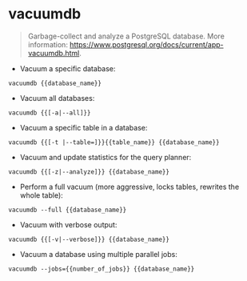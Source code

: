 # vacuumdb

> Garbage-collect and analyze a PostgreSQL database.
> More information: <https://www.postgresql.org/docs/current/app-vacuumdb.html>.

- Vacuum a specific database:

`vacuumdb {{database_name}}`

- Vacuum all databases:

`vacuumdb {{[-a|--all]}}`

- Vacuum a specific table in a database:

`vacuumdb {{[-t |--table=]}}{{table_name}} {{database_name}}`

- Vacuum and update statistics for the query planner:

`vacuumdb {{[-z|--analyze]}} {{database_name}}`

- Perform a full vacuum (more aggressive, locks tables, rewrites the whole table):

`vacuumdb --full {{database_name}}`

- Vacuum with verbose output:

`vacuumdb {{[-v|--verbose]}} {{database_name}}`

- Vacuum a database using multiple parallel jobs:

`vacuumdb --jobs={{number_of_jobs}} {{database_name}}`
